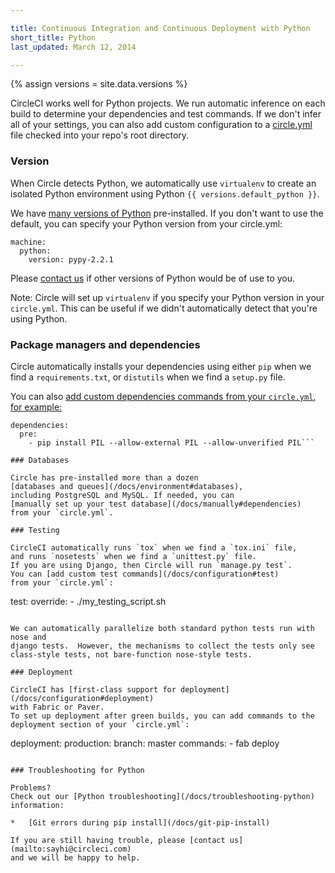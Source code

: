 ```yaml
---

title: Continuous Integration and Continuous Deployment with Python
short_title: Python
last_updated: March 12, 2014

---
```

{% assign versions = site.data.versions %}

CircleCI works well for Python projects.
We run automatic inference on each build to determine your dependencies and test commands.
If we don't infer all of your settings, you can also add custom configuration to a
[circle.yml](/docs/configuration) file checked into your repo's root directory.

### Version

When Circle detects Python, we automatically use `virtualenv`
to create an isolated Python environment using Python `{{ versions.default_python }}`.

We have
[many versions of Python](/docs/environment#python)
pre-installed. If you don't want to use the default, you can specify your Python version from your circle.yml:

```
machine:
  python:
    version: pypy-2.2.1
```

Please [contact us](mailto:sayhi@circleci.com)
if other versions of Python would be of use to you.

<span class='label label-info'>Note:</span>
Circle will set up `virtualenv` if you specify your Python version in your `circle.yml`.
This can be useful if we didn't automatically detect that you're using Python.

### Package managers and dependencies

Circle automatically installs your dependencies using either `pip`
when we find a `requirements.txt`, or `distutils`
when we find a `setup.py` file.

You can also
[add custom dependencies commands from your `circle.yml`, for example:](/docs/configuration#dependencies)

```
dependencies:
  pre:
    - pip install PIL --allow-external PIL --allow-unverified PIL```

### Databases

Circle has pre-installed more than a dozen
[databases and queues](/docs/environment#databases),
including PostgreSQL and MySQL. If needed, you can
[manually set up your test database](/docs/manually#dependencies)
from your `circle.yml`.

### Testing

CircleCI automatically runs `tox` when we find a `tox.ini` file,
and runs `nosetests` when we find a `unittest.py` file.
If you are using Django, then Circle will run `manage.py test`.
You can [add custom test commands](/docs/configuration#test)
from your `circle.yml`:

```
test:
  override:
    - ./my_testing_script.sh
```

We can automatically parallelize both standard python tests run with nose and
django tests.  However, the mechanisms to collect the tests only see
class-style tests, not bare-function nose-style tests.

### Deployment

CircleCI has [first-class support for deployment](/docs/configuration#deployment)
with Fabric or Paver.
To set up deployment after green builds, you can add commands to the deployment section of your `circle.yml`:

```
deployment:
  production:
    branch: master
    commands:
      - fab deploy
```

### Troubleshooting for Python

Problems?
Check out our [Python troubleshooting](/docs/troubleshooting-python)
information:

*   [Git errors during pip install](/docs/git-pip-install)

If you are still having trouble, please [contact us](mailto:sayhi@circleci.com)
and we will be happy to help.
